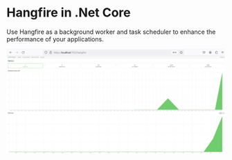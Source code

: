# Hangfire in .Net Core

Use Hangfire as a background worker and task scheduler to enhance the performance of your applications.

<img src="/pictures/hangfire.png" title="hangfire"  width="900">